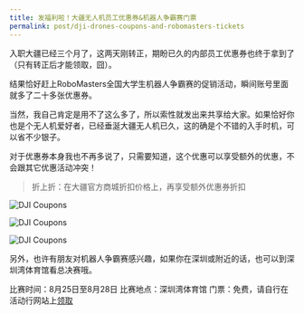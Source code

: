 ```yaml
---
title: 发福利啦！大疆无人机员工优惠券&机器人争霸赛门票
permalink: post/dji-drones-coupons-and-robomasters-tickets
---
```


入职大疆已经三个月了，这两天刚转正，期盼已久的内部员工优惠券也终于拿到了（只有转正后才能领取，囧）。

结果恰好赶上RoboMasters全国大学生机器人争霸赛的促销活动，瞬间账号里面就多了二十多张优惠券。

当然，我自己肯定是用不了这么多了，所以索性就发出来共享给大家。如果恰好你也是个无人机爱好者，已经垂涎大疆无人机已久，这的确是个不错的入手时机，可以省不少银子。

对于优惠券本身我也不再多说了，只需要知道，这个优惠可以享受额外的优惠，不会跟其它优惠活动冲突！

> 折上折：在大疆官方商城折扣价格上，再享受额外优惠券折扣

![DJI Coupons](/images/DJI_Coupons_1.jpg)

![DJI Coupons](/images/DJI_Coupons_2.jpg)

![DJI Coupons](/images/DJI_Coupons_3.jpg)

另外，也许有朋友对机器人争霸赛感兴趣，如果你在深圳或附近的话，也可以到深圳湾体育馆看总决赛哦。

比赛时间：8月25日至8月28日
比赛地点：深圳湾体育馆
门票：免费，请自行在活动行网站上[领取](http://www.huodongxing.com/event/3346395299700)
